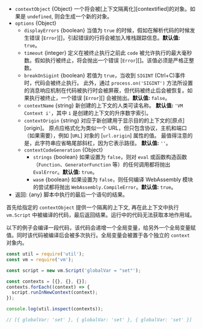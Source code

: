 <!-- YAML
added: v0.3.1
changes:
  - version: v10.0.0
    pr-url: https://github.com/nodejs/node/pull/19016
    description: The `contextCodeGeneration` option is supported now.
  - version: v6.3.0
    pr-url: https://github.com/nodejs/node/pull/6635
    description: The `breakOnSigint` option is supported now.
-->

* `contextObject` {Object} 一个将会被[上下文隔离化][contextified]的对象。如果是 `undefined`, 则会生成一个新的对象。
* `options` {Object}
  * `displayErrors` {boolean} 当值为 `true` 的时候，假如在解析代码的时候发生错误 [`Error`][]，引起错误的行将会被加入堆栈跟踪信息。**默认值:** `true`。
  * `timeout` {integer} 定义在被终止执行之前此 `code` 被允许执行的最大毫秒数。假如执行被终止，将会抛出一个错误 [`Error`][]。该值必须是严格正整数。
  * `breakOnSigint` {boolean} 若值为 `true`，当收到 `SIGINT` (Ctrl+C)事件时，代码会被终止执行。
     此外，通过 `process.on('SIGINT')` 方法所设置的消息响应机制在代码被执行时会被屏蔽，但代码被终止后会被恢复。如果执行被终止，一个错误 [`Error`][] 会被抛出。**默认值:** `false`。
  * `contextName` {string} 新创建的上下文的人类可读名称。 **默认值:** `'VM Context i'`，其中 `i` 是创建的上下文的升序数字索引。
  * `contextOrigin` {string} 对应于新创建用于显示目的的上下文的[原点][origin]。 
    原点应格式化为类似一个 URL，但只包含协议，主机和端口（如果需要），例如 [`URL`] 对象的 [`url.origin`] 属性的值。 最值得注意的是，此字符串应省略尾部斜杠，因为它表示路径。 **默认值:** `''`。
  * `contextCodeGeneration` {Object}
    * `strings` {boolean} 如果设置为 `false`，则对 `eval` 或函数构造函数（`Function`、`GeneratorFunction` 等）的任何调用都将抛出 `EvalError`。**默认值:** `true`。
    * `wasm` {boolean} 如果设置为 `false`，则任何编译 WebAssembly 模块的尝试都将抛出 `WebAssembly.CompileError`。**默认值:** `true`。
* 返回: {any} 脚本中执行的最后一个语句的结果。

首先给指定的 `contextObject` 提供一个隔离的上下文, 再在此上下文中执行 `vm.Script` 中被编译的代码，最后返回结果。运行中的代码无法获取本地作用域。

以下的例子会编译一段代码，该代码会递增一个全局变量，给另外一个全局变量赋值。同时该代码被编译后会被多次执行。全局变量会被置于各个独立的 `context` 对象内。

```js
const util = require('util');
const vm = require('vm');

const script = new vm.Script('globalVar = "set"');

const contexts = [{}, {}, {}];
contexts.forEach((context) => {
  script.runInNewContext(context);
});

console.log(util.inspect(contexts));

// [{ globalVar: 'set' }, { globalVar: 'set' }, { globalVar: 'set' }]
```

